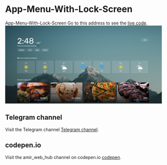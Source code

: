 # App-Menu-With-Lock-Screen
App-Menu-With-Lock-Screen
Go to this address to see the [live code](https://codepen.io/amirmahdi003/pen/PoXyLQG).
![App-Menu-With-Lock-Screen](App-Menu-With-Lock-Screen.png)

## Telegram channel
Visit the Telegram channel [Telegram channel](https://t.me/amir_web_hub).

## codepen.io

Visit the amir_web_hub channel on codepen.io [codepen](https://codepen.io/amirmahdi003).

